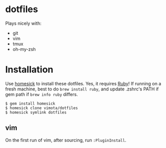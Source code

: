 # dotfiles 
Plays nicely with: 

- git
- vim
- tmux
- oh-my-zsh

# Installation
Use [homesick](https://github.com/technicalpickles/homesick) to install these dotfiles. Yes, it requires [Ruby](http://ruby-lang.org)! If running on a fresh machine, best to do `brew install ruby`, and update .zshrc's PATH if gem path if `brew info ruby` differs.

    $ gem install homesick
    $ homesick clone vimota/dotfiles
    $ homesick symlink dotfiles

## vim
On the first run of vim, after sourcing, run `:PluginInstall`.
